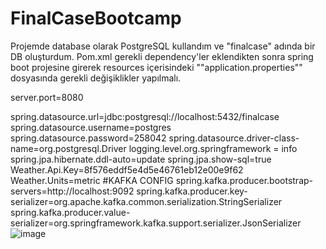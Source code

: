 # FinalCaseBootcamp
Projemde database olarak PostgreSQL kullandım ve "finalcase" adında bir DB oluşturdum. Pom.xml gerekli dependency'ler eklendikten sonra spring boot projesine girerek resources içerisindeki ""application.properties"" dosyasında gerekli değişiklikler yapılmalı.


server.port=8080


spring.datasource.url=jdbc:postgresql://localhost:5432/finalcase
spring.datasource.username=postgres
spring.datasource.password=258042
spring.datasource.driver-class-name=org.postgresql.Driver
logging.level.org.springframework = info
spring.jpa.hibernate.ddl-auto=update
spring.jpa.show-sql=true
Weather.Api.Key=8f576eddf5e4d5e46761eb12e00e9f62
Weather.Units=metric
#KAFKA CONFIG
spring.kafka.producer.bootstrap-servers=http://localhost:9092
spring.kafka.producer.key-serializer=org.apache.kafka.common.serialization.StringSerializer
spring.kafka.producer.value-serializer=org.springframework.kafka.support.serializer.JsonSerializer
![image](https://github.com/oguzhnkurt/FinalCaseBootcamp/assets/73943292/0c45ae34-73ef-47f7-b18e-6ac3eb8aae58)
